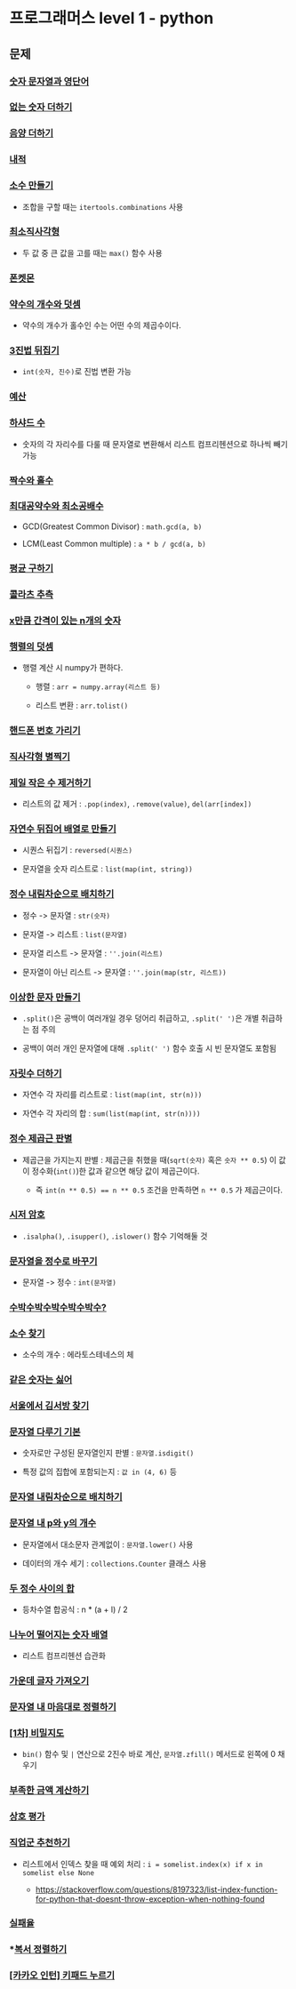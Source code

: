 # 프로그래머스 level 1 - python

## 문제

### [숫자 문자열과 영단어](81301.py)

### [없는 숫자 더하기](86051.py)

### [음양 더하기](76501.py)

### [내적](70128.py)

### [소수 만들기](12977.py)

- 조합을 구할 때는 `itertools.combinations` 사용

### [최소직사각형](86491.py)

- 두 값 중 큰 값을 고를 때는 `max()` 함수 사용

### [폰켓몬](1845.py)

### [약수의 개수와 덧셈](77884.py)

- 약수의 개수가 홀수인 수는 어떤 수의 제곱수이다.

### [3진법 뒤집기](68935.py)

- `int(숫자, 진수)`로 진법 변환 가능

### [예산](12982.py)

### [하샤드 수](12947.py)

- 숫자의 각 자리수를 다룰 때 문자열로 변환해서 리스트 컴프리헨션으로 하나씩 빼기 가능

### [짝수와 홀수](12937.py)

### [최대공약수와 최소공배수](12940.py)

- GCD(Greatest Common Divisor) : `math.gcd(a, b)`

- LCM(Least Common multiple) : `a * b / gcd(a, b)`

### [평균 구하기](12944.py)

### [콜라츠 추측](12943.py)

### [x만큼 간격이 있는 n개의 숫자](12954.py)

### [행렬의 덧셈](12950.py)

- 행렬 계산 시 numpy가 편하다.

  - 행렬 : `arr = numpy.array(리스트 등)`

  - 리스트 변환 : `arr.tolist()`

### [핸드폰 번호 가리기](12948.py)

### [직사각형 별찍기](12969.py)

### [제일 작은 수 제거하기](12935.py)

- 리스트의 값 제거 : `.pop(index)`, `.remove(value)`, `del(arr[index])`

### [자연수 뒤집어 배열로 만들기](12932.py)

- 시퀀스 뒤집기 : `reversed(시퀀스)`

- 문자열을 숫자 리스트로 : `list(map(int, string))`

### [정수 내림차순으로 배치하기](12933.py)

- 정수 -> 문자열 : `str(숫자)`

- 문자열 -> 리스트 : `list(문자열)`

- 문자열 리스트 -> 문자열 : `''.join(리스트)`

- 문자열이 아닌 리스트 -> 문자열 : `''.join(map(str, 리스트))`

### [이상한 문자 만들기](12930.py)

- `.split()`은 공백이 여러개일 경우 덩어리 취급하고, `.split(' ')`은 개별 취급하는 점 주의

- 공백이 여러 개인 문자열에 대해 `.split(' ')` 함수 호출 시 빈 문자열도 포함됨

### [자릿수 더하기](12931.py)

- 자연수 각 자리를 리스트로 : `list(map(int, str(n)))`

- 자연수 각 자리의 합 : `sum(list(map(int, str(n))))`

### [정수 제곱근 판별](12934.py)

- 제곱근을 가지는지 판별 : 제곱근을 취했을 때(`sqrt(숫자)` 혹은 `숫자 ** 0.5`) 이 값이 정수화(`int()`)한 값과 같으면 해당 값이 제곱근이다.

  - 즉 `int(n ** 0.5) == n ** 0.5` 조건을 만족하면 `n ** 0.5` 가 제곱근이다.

### [시저 암호](12926.py)

- `.isalpha()`, `.isupper()`, `.islower()` 함수 기억해둘 것

### [문자열을 정수로 바꾸기](12925.py)

- 문자열 -> 정수 : `int(문자열)`

### [수박수박수박수박수박수?](12922.py)

### [소수 찾기](12921.py)

- 소수의 개수 : 에라토스테네스의 체

### [같은 숫자는 싫어](12906.py)

### [서울에서 김서방 찾기](12919.py)

### [문자열 다루기 기본](12918.py)

- 숫자로만 구성된 문자열인지 판별 : `문자열.isdigit()`

- 특정 값의 집합에 포함되는지 : `값 in (4, 6)` 등

### [문자열 내림차순으로 배치하기](12917.py)

### [문자열 내 p와 y의 개수](12916.py)

- 문자열에서 대소문자 관계없이 : `문자열.lower()` 사용

- 데이터의 개수 세기 : `collections.Counter` 클래스 사용

### [두 정수 사이의 합](12912.py)

- 등차수열 합공식 : n * (a + l) / 2

### [나누어 떨어지는 숫자 배열](12910.py)

- 리스트 컴프리헨션 습관화

### [가운데 글자 가져오기](12903.py)

### [문자열 내 마음대로 정렬하기](12915.py)

### [[1차] 비밀지도](17681.py)

- `bin()` 함수 및 `|` 연산으로 2진수 바로 계산, `문자열.zfill()` 메서드로 왼쪽에 0 채우기

### [부족한 금액 계산하기](82612.py)

### [상호 평가](83201.py)

### [직업군 추천하기](84325.py)

- 리스트에서 인덱스 찾을 때 예외 처리 : `i = somelist.index(x) if x in somelist else None`

  - <https://stackoverflow.com/questions/8197323/list-index-function-for-python-that-doesnt-throw-exception-when-nothing-found>

### [실패율](42889.py)

### *[복서 정렬하기](85002.py)

### [\[카카오 인턴\] 키패드 누르기](67256.py)
